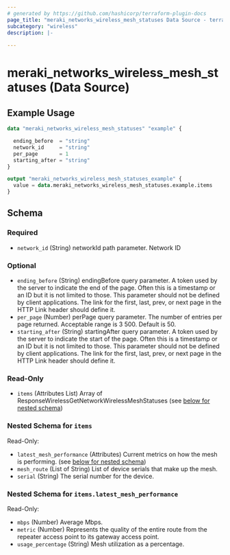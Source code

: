 ```yaml
---
# generated by https://github.com/hashicorp/terraform-plugin-docs
page_title: "meraki_networks_wireless_mesh_statuses Data Source - terraform-provider-meraki"
subcategory: "wireless"
description: |-
  
---
```


# meraki_networks_wireless_mesh_statuses (Data Source)



## Example Usage

```terraform
data "meraki_networks_wireless_mesh_statuses" "example" {

  ending_before  = "string"
  network_id     = "string"
  per_page       = 1
  starting_after = "string"
}

output "meraki_networks_wireless_mesh_statuses_example" {
  value = data.meraki_networks_wireless_mesh_statuses.example.items
}
```

<!-- schema generated by tfplugindocs -->
## Schema

### Required

- `network_id` (String) networkId path parameter. Network ID

### Optional

- `ending_before` (String) endingBefore query parameter. A token used by the server to indicate the end of the page. Often this is a timestamp or an ID but it is not limited to those. This parameter should not be defined by client applications. The link for the first, last, prev, or next page in the HTTP Link header should define it.
- `per_page` (Number) perPage query parameter. The number of entries per page returned. Acceptable range is 3 500. Default is 50.
- `starting_after` (String) startingAfter query parameter. A token used by the server to indicate the start of the page. Often this is a timestamp or an ID but it is not limited to those. This parameter should not be defined by client applications. The link for the first, last, prev, or next page in the HTTP Link header should define it.

### Read-Only

- `items` (Attributes List) Array of ResponseWirelessGetNetworkWirelessMeshStatuses (see [below for nested schema](#nestedatt--items))

<a id="nestedatt--items"></a>
### Nested Schema for `items`

Read-Only:

- `latest_mesh_performance` (Attributes) Current metrics on how the mesh is performing. (see [below for nested schema](#nestedatt--items--latest_mesh_performance))
- `mesh_route` (List of String) List of device serials that make up the mesh.
- `serial` (String) The serial number for the device.

<a id="nestedatt--items--latest_mesh_performance"></a>
### Nested Schema for `items.latest_mesh_performance`

Read-Only:

- `mbps` (Number) Average Mbps.
- `metric` (Number) Represents the quality of the entire route from the repeater access point to its gateway access point.
- `usage_percentage` (String) Mesh utilization as a percentage.
